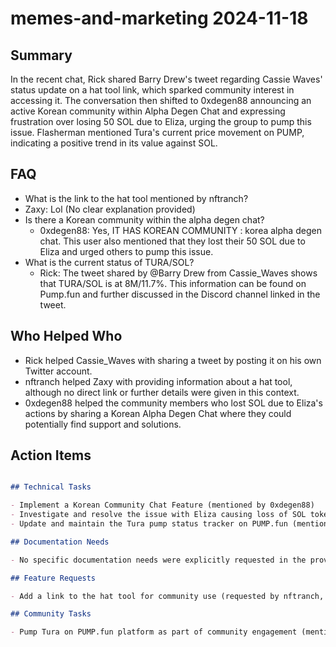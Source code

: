 # memes-and-marketing 2024-11-18

## Summary
 In the recent chat, Rick shared Barry Drew's tweet regarding Cassie Waves' status update on a hat tool link, which sparked community interest in accessing it. The conversation then shifted to 0xdegen88 announcing an active Korean community within Alpha Degen Chat and expressing frustration over losing 50 SOL due to Eliza, urging the group to pump this issue. Flasherman mentioned Tura's current price movement on PUMP, indicating a positive trend in its value against SOL.

## FAQ
 - What is the link to the hat tool mentioned by nftranch?
  - Zaxy: Lol (No clear explanation provided)
- Is there a Korean community within the alpha degen chat?
  - 0xdegen88: Yes, IT HAS KOREAN COMMUNITY : korea alpha degen chat. This user also mentioned that they lost their 50 SOL due to Eliza and urged others to pump this issue.
- What is the current status of TURA/SOL?
  - Rick: The tweet shared by @Barry Drew from Cassie_Waves shows that TURA/SOL is at 8M/11.7%. This information can be found on Pump.fun and further discussed in the Discord channel linked in the tweet.

## Who Helped Who
 - Rick helped Cassie_Waves with sharing a tweet by posting it on his own Twitter account.
- nftranch helped Zaxy with providing information about a hat tool, although no direct link or further details were given in this context.
- 0xdegen88 helped the community members who lost SOL due to Eliza's actions by sharing a Korean Alpha Degen Chat where they could potentially find support and solutions.

## Action Items
 ```markdown

## Technical Tasks

- Implement a Korean Community Chat Feature (mentioned by 0xdegen88)
- Investigate and resolve the issue with Eliza causing loss of SOL tokens (raised by ExCFfe7YTPytm61vqXKYeFxM3YtMhVqYoETurdEWpump, mentioned by 0xdegen88)
- Update and maintain the Tura pump status tracker on PUMP.fun (mentioned by Rick)

## Documentation Needs

- No specific documentation needs were explicitly requested in the provided text.

## Feature Requests

- Add a link to the hat tool for community use (requested by nftranch, acknowledged by Zaxy and 0xdegen88)

## Community Tasks

- Pump Tura on PUMP.fun platform as part of community engagement (mentioned by Rick)
```


